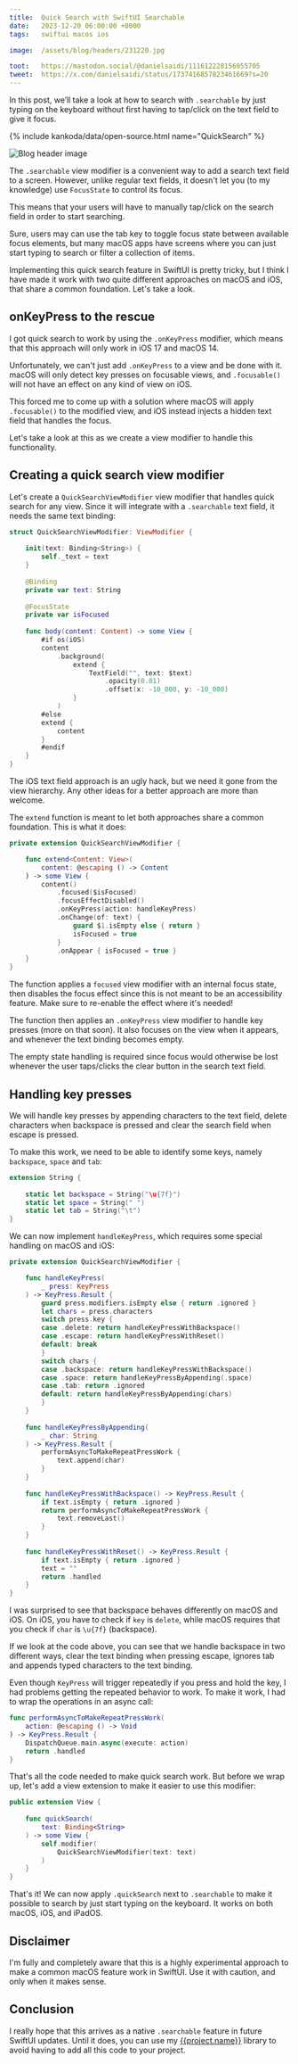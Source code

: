 ```yaml
---
title:  Quick Search with SwiftUI Searchable
date:   2023-12-20 06:00:00 +0000
tags:   swiftui macos ios

image:  /assets/blog/headers/231220.jpg

toot:   https://mastodon.social/@danielsaidi/111612228156955705
tweet:  https://x.com/danielsaidi/status/1737416857823461669?s=20
---
```


In this post, we’ll take a look at how to search with `.searchable` by just typing on the keyboard without first having to tap/click on the text field to give it focus.

{% include kankoda/data/open-source.html name="QuickSearch" %}

![Blog header image]({{page.image}})

The `.searchable` view modifier is a convenient way to add a search text field to a screen. However, unlike regular text fields, it doesn't let you (to my knowledge) use `FocusState` to control its focus.

This means that your users will have to manually tap/click on the search field in order to start searching. 

Sure, users may can use the tab key to toggle focus state between available focus elements, but many macOS apps have screens where you can just start typing to search or filter a collection of items.

Implementing this quick search feature in SwiftUI is pretty tricky, but I think I have made it work with two quite different approaches on macOS and iOS, that share a common foundation. Let's take a look.


## onKeyPress to the rescue

I got quick search to work by using the `.onKeyPress` modifier, which means that this approach will only work in iOS 17 and macOS 14.

Unfortunately, we can't just add `.onKeyPress` to a view and be done with it. macOS will only detect key presses on focusable views, and `.focusable()` will not have an effect on any kind of view on iOS.

This forced me to come up with a solution where macOS will apply `.focusable()` to the modified view, and iOS instead injects a hidden text field that handles the focus.

Let's take a look at this as we create a view modifier to handle this functionality.


## Creating a quick search view modifier

Let's create a `QuickSearchViewModifier` view modifier that handles quick search for any view. Since it will integrate with a `.searchable` text field, it needs the same text binding:

```swift
struct QuickSearchViewModifier: ViewModifier {
    
    init(text: Binding<String>) {
        self._text = text
    }
    
    @Binding
    private var text: String
    
    @FocusState
    private var isFocused
    
    func body(content: Content) -> some View {
        #if os(iOS)
        content
            .background(
                extend {
                    TextField("", text: $text)
                        .opacity(0.01)
                        .offset(x: -10_000, y: -10_000)
                }
            )
        #else
        extend {
            content
        }
        #endif
    }
}
```

The iOS text field approach is an ugly hack, but we need it gone from the view hierarchy. Any other ideas for a better approach are more than welcome.

The `extend` function is meant to let both approaches share a common foundation. This is what it does:

```swift
private extension QuickSearchViewModifier {

    func extend<Content: View>(
        content: @escaping () -> Content
    ) -> some View {
        content()
            .focused($isFocused)
            .focusEffectDisabled()
            .onKeyPress(action: handleKeyPress)
            .onChange(of: text) {
                guard $1.isEmpty else { return }
                isFocused = true
            }
            .onAppear { isFocused = true }
    }
}
```

The function applies a `focused` view modifier with an internal focus state, then disables the focus effect since this is not meant to be an accessibility feature. Make sure to re-enable the effect where it's needed!

The function then applies an `.onKeyPress` view modifier to handle key presses (more on that soon). It also focuses on the view when it appears, and whenever the text binding becomes empty.

The empty state handling is required since focus would otherwise be lost whenever the user taps/clicks the clear button in the search text field.


## Handling key presses

We will handle key presses by appending characters to the text field, delete characters when backspace is pressed and clear the search field when escape is pressed.

To make this work, we need to be able to identify some keys, namely `backspace`, `space` and `tab`:

```swift
extension String {
    
    static let backspace = String("\u{7f}")
    static let space = String(" ")
    static let tab = String("\t")
}
```

We can now implement `handleKeyPress`, which requires some special handling on macOS and iOS:

```swift
private extension QuickSearchViewModifier {

    func handleKeyPress(
        _ press: KeyPress
    ) -> KeyPress.Result {
        guard press.modifiers.isEmpty else { return .ignored }
        let chars = press.characters
        switch press.key {
        case .delete: return handleKeyPressWithBackspace()
        case .escape: return handleKeyPressWithReset()
        default: break
        }
        switch chars {
        case .backspace: return handleKeyPressWithBackspace()
        case .space: return handleKeyPressByAppending(.space)
        case .tab: return .ignored
        default: return handleKeyPressByAppending(chars)
        }
    }
    
    func handleKeyPressByAppending(
        _ char: String
    ) -> KeyPress.Result {
        performAsyncToMakeRepeatPressWork {
            text.append(char)
        }
    }
    
    func handleKeyPressWithBackspace() -> KeyPress.Result {
        if text.isEmpty { return .ignored }
        return performAsyncToMakeRepeatPressWork {
            text.removeLast()
        }
    }
    
    func handleKeyPressWithReset() -> KeyPress.Result {
        if text.isEmpty { return .ignored }
        text = ""
        return .handled
    }
}
```

I was surprised to see that backspace behaves differently on macOS and iOS. On iOS, you have to check if `key` is `delete`, while macOS requires that you check if `char` is `\u{7f}` (backspace).

If we look at the code above, you can see that we handle backspace in two different ways, clear the text binding when pressing escape, ignores tab and appends typed characters to the text binding.

Even though `KeyPress` will trigger repeatedly if you press and hold the key, I had problems getting the repeated behavior to work. To make it work, I had to wrap the operations in an async call:

```swift
func performAsyncToMakeRepeatPressWork(
    action: @escaping () -> Void
) -> KeyPress.Result {
    DispatchQueue.main.async(execute: action)
    return .handled
}
```

That's all the code needed to make quick search work. But before we wrap up, let's add a view extension to make it easier to use this modifier:

```swift
public extension View {
    
    func quickSearch(
        text: Binding<String>
    ) -> some View {
        self.modifier(
            QuickSearchViewModifier(text: text)
        )
    }
}
```

That's it! We can now apply `.quickSearch` next to `.searchable` to make it possible to search by just start typing on the keyboard. It works on both macOS, iOS, and iPadOS.


## Disclaimer

I'm fully and completely aware that this is a highly experimental approach to make a common macOS feature work in SwiftUI. Use it with caution, and only when it makes sense.


## Conclusion

I really hope that this arrives as a native `.searchable` feature in future SwiftUI updates. Until it does, you can use my [{{project.name}}]({{project.url}}) library to avoid having to add all this code to your project.